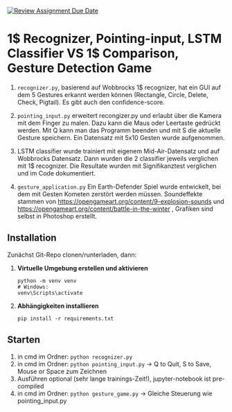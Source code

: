 [![Review Assignment Due Date](https://classroom.github.com/assets/deadline-readme-button-22041afd0340ce965d47ae6ef1cefeee28c7c493a6346c4f15d667ab976d596c.svg)](https://classroom.github.com/a/HqZjtAXJ)



# 1$ Recognizer, Pointing-input, LSTM Classifier VS 1$ Comparison, Gesture Detection Game 

1. `recognizer.py`, basierend auf Wobbrocks 1$ recognizer, hat ein GUI auf dem 5 Gestures erkannt werden können (Rectangle, Circle, Delete, Check, Pigtail). Es gibt auch den confidence-score.

2. `pointing_input.py` erweitert recongizer.py und erlaubt über die Kamera mit dem Finger zu malen. Dazu kann die Maus oder Leertaste gedrückt werden. Mit Q kann man das Programm beenden und mit S die aktuelle Gesture speichern. Ein Datensatz mit 5x10 Gesten wurde aufgenommen.

3. LSTM classifier wurde trainiert mit eigenem Mid-Air-Datensatz und auf Wobbrocks Datensatz. Dann wurden die 2 classifier jeweils verglichen mit 1$ recognizer. Die Resultate wurden mit Signifikanztest verglichen und im Code dokumentiert.  

4. `gesture_application.py` Ein Earth-Defender Spiel wurde entwickelt, bei dem mit Gesten Kometen zerstört werden müssen. Soundeffekte stammen von https://opengameart.org/content/9-explosion-sounds und https://opengameart.org/content/battle-in-the-winter , Grafiken sind selbst in Photoshop erstellt.

## Installation

Zunächst Git-Repo clonen/runterladen, dann:

1. **Virtuelle Umgebung erstellen und aktivieren**
    ```
    python -m venv venv
    # Windows:
    venv\Scripts\activate
    ```

2. **Abhängigkeiten installieren**
    ```
    pip install -r requirements.txt
    ```

## Starten


1. in cmd im Ordner: `python recognizer.py`
2. in cmd im Ordner: `python pointing_input.py` -> Q to Quit, S to Save, Mouse or Space zum Zeichnen
3. Ausführen optional (sehr lange trainings-Zeit!), jupyter-notebook ist pre-compiled
4. in cmd im Ordner: `python gesture_game.py` -> Gleiche Steuerung wie pointing_input.py

